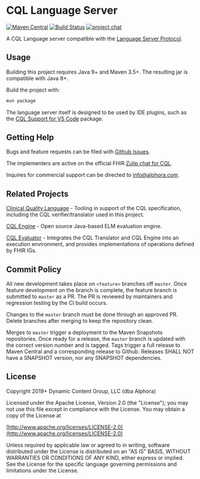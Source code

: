 # CQL Language Server

[![Maven Central](https://maven-badges.herokuapp.com/maven-central/org.opencds.cqf.cql/ls/badge.svg)](https://maven-badges.herokuapp.com/maven-central/org.opencds.cqf.cql/ls) [![Build Status](https://www.travis-ci.com/DBCG/cql-language-server.svg?branch=master)](https://www.travis-ci.com/DBCG/cql-language-server) [![project chat](https://img.shields.io/badge/zulip-join_chat-brightgreen.svg)](https://chat.fhir.org/#narrow/stream/179220-cql)

A CQL Language server compatible with the [Language Server Protocol](https://microsoft.github.io/language-server-protocol/).

## Usage

Building this project requires Java 9+ and Maven 3.5+. The resulting jar is compatible with Java 8+.

Build the project with:

```bash
mvn package
```

The language server itself is designed to be used by IDE plugins, such as the [CQL Support for VS Code]([https://atom.io/packages/language-cql](https://marketplace.visualstudio.com/items?itemName=cqframework.cql)) package.

## Getting Help

Bugs and feature requests can be filed with [Github Issues](https://github.com/DBCG/cql-language-server/issues).

The implementers are active on the official FHIR [Zulip chat for CQL](https://chat.fhir.org/#narrow/stream/179220-cql).

Inquires for commercial support can be directed to [info@alphora.com](info@alphora.com).

## Related Projects

[Clinical Quality Language](https://github.com/cqframework/clinical_quality_language) - Tooling in support of the CQL specification, including the CQL verifier/translator used in this project.

[CQL Engine](https://github.com/DBCG/cql_engine) - Open source Java-based ELM evaluation engine.

[CQL Evaluator](https://github.com/DBCG/cql-evaluator) - Integrates the CQL Translator and CQL Engine into an execution environment, and provides implementations of operations defined by FHIR IGs.

## Commit Policy

All new development takes place on `<feature>` branches off `master`. Once feature development on the branch is complete, the feature branch is submitted to `master` as a PR. The PR is reviewed by maintainers and regression testing by the CI build occurs.

Changes to the `master` branch must be done through an approved PR. Delete branches after merging to keep the repository clean.

Merges to `master` trigger a deployment to the Maven Snapshots repositories. Once ready for a release, the `master` branch is updated with the correct version number and is tagged. Tags trigger a full release to Maven Central and a corresponding release to Github. Releases SHALL NOT have a SNAPSHOT version, nor any SNAPSHOT dependencies.

## License

Copyright 2019+ Dynamic Content Group, LLC (dba Alphora)

Licensed under the Apache License, Version 2.0 (the "License");
you may not use this file except in compliance with the License.
You may obtain a copy of the License at

[http://www.apache.org/licenses/LICENSE-2.0](http://www.apache.org/licenses/LICENSE-2.0)

Unless required by applicable law or agreed to in writing, software
distributed under the License is distributed on an "AS IS" BASIS,
WITHOUT WARRANTIES OR CONDITIONS OF ANY KIND, either express or implied.
See the License for the specific language governing permissions and
limitations under the License.
